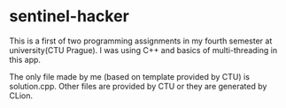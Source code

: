# sentinel-hacker

This is a first of two programming assignments in my fourth semester at university(CTU Prague). I was using C++ and basics of multi-threading in this app. 

The only file made by me (based on template provided by CTU) is solution.cpp. Other files are provided by CTU or they are generated by CLion.
